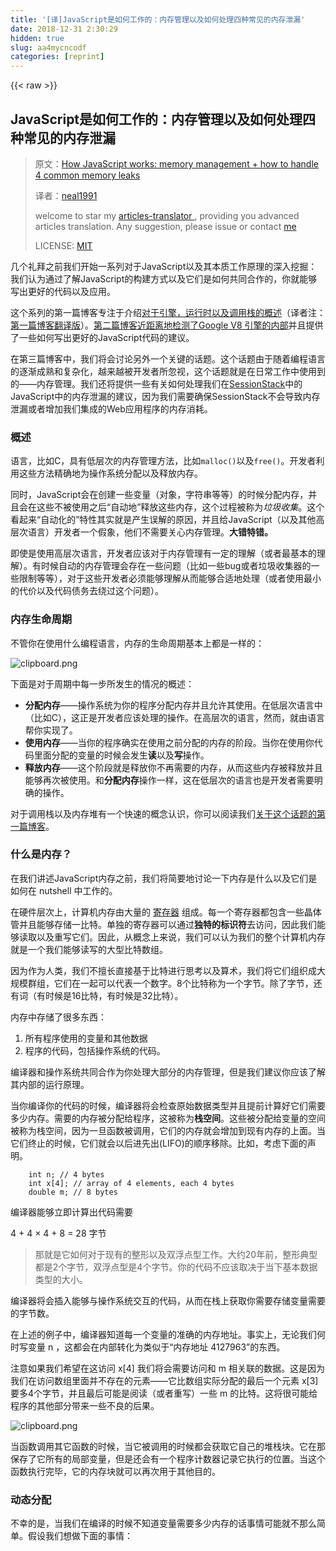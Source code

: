 ```yaml
---
title: '[译]JavaScript是如何工作的：内存管理以及如何处理四种常见的内存泄漏' 
date: 2018-12-31 2:30:29
hidden: true
slug: aa4mycncodf
categories: [reprint]
---
```


{{< raw >}}

                    
<h2 id="articleHeader0">JavaScript是如何工作的：内存管理以及如何处理四种常见的内存泄漏</h2>
<blockquote>
<p>原文：<a href="https://blog.sessionstack.com/how-javascript-works-memory-management-how-to-handle-4-common-memory-leaks-3f28b94cfbec" rel="nofollow noreferrer" target="_blank">How JavaScript works: memory management + how to handle 4 common memory leaks</a></p>
<p>译者：<a href="https://github.com/neal1991" rel="nofollow noreferrer" target="_blank">neal1991</a></p>
<p>welcome to star my <a href="https://github.com/neal1991" rel="nofollow noreferrer" target="_blank">articles-translator </a>, providing you advanced articles translation. Any suggestion, please issue or contact <a href="mailto:bing@stu.ecnu.edu.cn">me</a></p>
<p>LICENSE: <a href="https://opensource.org/licenses/MIT" rel="nofollow noreferrer" target="_blank">MIT</a></p>
</blockquote>
<p>几个礼拜之前我们开始一系列对于JavaScript以及其本质工作原理的深入挖掘：我们认为通过了解JavaScript的构建方式以及它们是如何共同合作的，你就能够写出更好的代码以及应用。</p>
<p>这个系列的第一篇博客专注于介绍<a href="https://blog.sessionstack.com/how-does-javascript-actually-work-part-1-b0bacc073cf" rel="nofollow noreferrer" target="_blank">对于引擎，运行时以及调用栈的概述</a>（译者注：<a href="https://github.com/neal1991/articles-translator/blob/master/JavaScript%E6%98%AF%E5%A6%82%E4%BD%95%E5%B7%A5%E4%BD%9C%EF%BC%9A%E7%B3%BB%E5%88%97%E4%B8%80.md" rel="nofollow noreferrer" target="_blank">第一篇博客翻译版</a>）。<a href="https://blog.sessionstack.com/how-javascript-works-inside-the-v8-engine-5-tips-on-how-to-write-optimized-code-ac089e62b12" rel="nofollow noreferrer" target="_blank">第二篇博客近距离地检测了Google V8 引擎的内部</a>并且提供了一些如何写出更好的JavaScript代码的建议。</p>
<p>在第三篇博客中，我们将会讨论另外一个关键的话题。这个话题由于随着编程语言的逐渐成熟和复杂化，越来越被开发者所忽视，这个话题就是在日常工作中使用到的——内存管理。我们还将提供一些有关如何处理我们在<a href="https://www.sessionstack.com/" rel="nofollow noreferrer" target="_blank">SessionStack</a>中的JavaScript中的内存泄漏的建议，因为我们需要确保SessionStack不会导致内存泄漏或者增加我们集成的Web应用程序的内存消耗。</p>
<h3 id="articleHeader1">概述</h3>
<p>语言，比如C，具有低层次的内存管理方法，比如<code>malloc()</code>以及<code>free()</code>。开发者利用这些方法精确地为操作系统分配以及释放内存。</p>
<p>同时，JavaScript会在创建一些变量（对象，字符串等等）的时候分配内存，并且会在这些不被使用之后“自动地”释放这些内存，这个过程被称为<em>垃圾收集</em>。这个看起来“自动化的”特性其实就是产生误解的原因，并且给JavaScript（以及其他高层次语言）开发者一个假象，他们不需要关心内存管理。<strong>大错特错。</strong></p>
<p>即使是使用高层次语言，开发者应该对于内存管理有一定的理解（或者最基本的理解）。有时候自动的内存管理会存在一些问题（比如一些bug或者垃圾收集器的一些限制等等），对于这些开发者必须能够理解从而能够合适地处理（或者使用最小的代价以及代码债务去绕过这个问题）。</p>
<h3 id="articleHeader2">内存生命周期</h3>
<p>不管你在使用什么编程语言，内存的生命周期基本上都是一样的：</p>
<p><span class="img-wrap"><img data-src="/img/bVVjHI?w=1024&amp;h=768" src="https://static.alili.tech/img/bVVjHI?w=1024&amp;h=768" alt="clipboard.png" title="clipboard.png" style="cursor: pointer; display: inline;"></span></p>
<p>下面是对于周期中每一步所发生的情况的概述：</p>
<ul>
<li>
<strong>分配内存</strong>——操作系统为你的程序分配内存并且允许其使用。在低层次语言中（比如C），这正是开发者应该处理的操作。在高层次的语言，然而，就由语言帮你实现了。</li>
<li>
<strong>使用内存</strong>——当你的程序确实在使用之前分配的内存的阶段。当你在使用你代码里面分配的变量的时候会发生<strong>读</strong>以及<strong>写</strong>操作。</li>
<li>
<strong>释放内存</strong>——这个阶段就是释放你不再需要的内存，从而这些内存被释放并且能够再次被使用。和<strong>分配内存</strong>操作一样，这在低层次的语言也是开发者需要明确的操作。</li>
</ul>
<p>对于调用栈以及内存堆有一个快速的概念认识，你可以阅读我们<a href="https://blog.sessionstack.com/how-does-javascript-actually-work-part-1-b0bacc073cf" rel="nofollow noreferrer" target="_blank">关于这个话题的第一篇博客</a>。</p>
<h3 id="articleHeader3">什么是内存？</h3>
<p>在我们讲述JavaScript内存之前，我们将简要地讨论一下内存是什么以及它们是如何在 nutshell 中工作的。</p>
<p>在硬件层次上，计算机内存由大量的 <a href="https://en.wikipedia.org/wiki/Flip-flop_%28electronics%29" rel="nofollow noreferrer" target="_blank">寄存器</a> 组成。每一个寄存器都包含一些晶体管并且能够存储一比特。单独的寄存器可以通过<strong>独特的标识符</strong>去访问，因此我们能够读取以及重写它们。因此，从概念上来说，我们可以认为我们的整个计算机内存就是一个我们能够读写的大型比特数组。</p>
<p>因为作为人类，我们不擅长直接基于比特进行思考以及算术，我们将它们组织成大规模群组，它们在一起可以代表一个数字。8个比特称为一个字节。除了字节，还有词（有时候是16比特，有时候是32比特）。</p>
<p>内存中存储了很多东西：</p>
<ol>
<li>所有程序使用的变量和其他数据</li>
<li>程序的代码，包括操作系统的代码。</li>
</ol>
<p>编译器和操作系统共同合作为你处理大部分的内存管理，但是我们建议你应该了解其内部的运行原理。</p>
<p>当你编译你的代码的时候，编译器将会检查原始数据类型并且提前计算好它们需要多少内存。需要的内存被分配给程序，这被称为<strong>栈空间</strong>。这些被分配给变量的空间被称为栈空间，因为一旦函数被调用，它们的内存就会增加到现有内存的上面。当它们终止的时候，它们就会以后进先出(LIFO)的顺序移除。比如，考虑下面的声明。</p>
<div class="widget-codetool" style="display:none;">
      <div class="widget-codetool--inner">
      <span class="selectCode code-tool" data-toggle="tooltip" data-placement="top" title="" data-original-title="全选"></span>
      <span type="button" class="copyCode code-tool" data-toggle="tooltip" data-placement="top" data-clipboard-text="    int n; // 4 bytes
    int x[4]; // array of 4 elements, each 4 bytes
    double m; // 8 bytes" title="" data-original-title="复制"></span>
      <span type="button" class="saveToNote code-tool" data-toggle="tooltip" data-placement="top" title="" data-original-title="放进笔记"></span>
      </div>
      </div><pre class="hljs smali"><code class="c">   <span class="hljs-built_in"> int </span>n; // 4 bytes
   <span class="hljs-built_in"> int </span>x[4]; //<span class="hljs-built_in"> array </span>of 4 elements, each 4 bytes
   <span class="hljs-built_in"> double </span>m; // 8 bytes</code></pre>
<p>编译器能够立即计算出代码需要</p>
<p>4 + 4 × 4 + 8 = 28 字节</p>
<blockquote><p>那就是它如何对于现有的整形以及双浮点型工作。大约20年前，整形典型都是2个字节，双浮点型是4个字节。你的代码不应该取决于当下基本数据类型的大小。</p></blockquote>
<p>编译器将会插入能够与操作系统交互的代码，从而在栈上获取你需要存储变量需要的字节数。</p>
<p>在上述的例子中，编译器知道每一个变量的准确的内存地址。事实上，无论我们何时写变量 n ，这都会在内部转化为类似于“内存地址 4127963”的东西。</p>
<p>注意如果我们希望在这访问 x[4] 我们将会需要访问和 m 相关联的数据。这是因为我们在访问数组里面并不存在的元素——它比数组实际分配的最后一个元素 x[3] 要多4个字节，并且最后可能是阅读（或者重写）一些 m 的比特。这将很可能给程序的其他部分带来一些不良的后果。</p>
<p><span class="img-wrap"><img data-src="/img/bVVjHL?w=1024&amp;h=353" src="https://static.alili.tech/img/bVVjHL?w=1024&amp;h=353" alt="clipboard.png" title="clipboard.png" style="cursor: pointer; display: inline;"></span></p>
<p>当函数调用其它函数的时候，当它被调用的时候都会获取它自己的堆栈块。它在那保存了它所有的局部变量，但是还会有一个程序计数器记录它执行的位置。当这个函数执行完毕，它的内存块就可以再次用于其他目的。</p>
<h3 id="articleHeader4">动态分配</h3>
<p>不幸的是，当我们在编译的时候不知道变量需要多少内存的话事情可能就不那么简单。假设我们想做下面的事情：</p>
<div class="widget-codetool" style="display:none;">
      <div class="widget-codetool--inner">
      <span class="selectCode code-tool" data-toggle="tooltip" data-placement="top" title="" data-original-title="全选"></span>
      <span type="button" class="copyCode code-tool" data-toggle="tooltip" data-placement="top" data-clipboard-text="
    int n = readInput(); // reads input from the user

    ...

    // create an array with &quot;n&quot; elements" title="" data-original-title="复制"></span>
      <span type="button" class="saveToNote code-tool" data-toggle="tooltip" data-placement="top" title="" data-original-title="放进笔记"></span>
      </div>
      </div><pre class="hljs smali"><code class="c">
   <span class="hljs-built_in"> int </span>n = readInput(); // reads input from the user

<span class="hljs-keyword">    .</span>..

    // create an<span class="hljs-built_in"> array </span>with <span class="hljs-string">"n"</span> elements</code></pre>
<p>在此，在编译阶段中，编译器就没有办法知道数组需要多少内存，因为它取决于用户的输入。</p>
<p>因此，它就不能够为栈上的变量分配空间。相反，我们的程序需要明确地询问操作运行时需要的空间数量。这个内存是从<strong>堆空间</strong>中分配出来的。动态内存和静态内存分配的区别总结如下表格：</p>
<p><span class="img-wrap"><img data-src="/img/bVVjHR?w=1024&amp;h=431" src="https://static.alili.tech/img/bVVjHR?w=1024&amp;h=431" alt="clipboard.png" title="clipboard.png" style="cursor: pointer;"></span></p>
<p>为了深入地理解动态内存分配是如何工作的，我们需要花费更多的时间在<strong>指针</strong>，这个可能有点偏离这篇博客的话题。如果你感兴趣了解更多，在评论里面告诉我，我将会在后续的博客中挖掘更多的细节。</p>
<h3 id="articleHeader5">JavaScript中的分配</h3>
<p>现在我们将解释JavaScript中的第一步（分配内存）。</p>
<p>JavaScript 将开发者从内存分配的处理中解放出来——JavaScript自身可以利用声明变量来完成这些任务。</p>
<div class="widget-codetool" style="display:none;">
      <div class="widget-codetool--inner">
      <span class="selectCode code-tool" data-toggle="tooltip" data-placement="top" title="" data-original-title="全选"></span>
      <span type="button" class="copyCode code-tool" data-toggle="tooltip" data-placement="top" data-clipboard-text="    var n = 374; // allocates memory for a number
    var s = 'sessionstack'; // allocates memory for a string 
    
    var o = {
      a: 1,
      b: null
    }; // allocates memory for an object and its contained values
    
    var a = [1, null, 'str'];  // (like object) allocates memory for the
                               // array and its contained values
    
    function f(a) {
      return a + 3;
    } // allocates a function (which is a callable object)
    
    // function expressions also allocate an object
    someElement.addEventListener('click', function() {
      someElement.style.backgroundColor = 'blue';
    }, false);" title="" data-original-title="复制"></span>
      <span type="button" class="saveToNote code-tool" data-toggle="tooltip" data-placement="top" title="" data-original-title="放进笔记"></span>
      </div>
      </div><pre class="javascript hljs"><code class="javascript">    <span class="hljs-keyword">var</span> n = <span class="hljs-number">374</span>; <span class="hljs-comment">// allocates memory for a number</span>
    <span class="hljs-keyword">var</span> s = <span class="hljs-string">'sessionstack'</span>; <span class="hljs-comment">// allocates memory for a string </span>
    
    <span class="hljs-keyword">var</span> o = {
      <span class="hljs-attr">a</span>: <span class="hljs-number">1</span>,
      <span class="hljs-attr">b</span>: <span class="hljs-literal">null</span>
    }; <span class="hljs-comment">// allocates memory for an object and its contained values</span>
    
    <span class="hljs-keyword">var</span> a = [<span class="hljs-number">1</span>, <span class="hljs-literal">null</span>, <span class="hljs-string">'str'</span>];  <span class="hljs-comment">// (like object) allocates memory for the</span>
                               <span class="hljs-comment">// array and its contained values</span>
    
    <span class="hljs-function"><span class="hljs-keyword">function</span> <span class="hljs-title">f</span>(<span class="hljs-params">a</span>) </span>{
      <span class="hljs-keyword">return</span> a + <span class="hljs-number">3</span>;
    } <span class="hljs-comment">// allocates a function (which is a callable object)</span>
    
    <span class="hljs-comment">// function expressions also allocate an object</span>
    someElement.addEventListener(<span class="hljs-string">'click'</span>, <span class="hljs-function"><span class="hljs-keyword">function</span>(<span class="hljs-params"></span>) </span>{
      someElement.style.backgroundColor = <span class="hljs-string">'blue'</span>;
    }, <span class="hljs-literal">false</span>);</code></pre>
<p>一些函数调用也会导致一些对象的分配：</p>
<div class="widget-codetool" style="display:none;">
      <div class="widget-codetool--inner">
      <span class="selectCode code-tool" data-toggle="tooltip" data-placement="top" title="" data-original-title="全选"></span>
      <span type="button" class="copyCode code-tool" data-toggle="tooltip" data-placement="top" data-clipboard-text="
    var d = new Date(); // allocates a Date object

    var e = document.createElement('div'); // allocates a DOM element" title="" data-original-title="复制"></span>
      <span type="button" class="saveToNote code-tool" data-toggle="tooltip" data-placement="top" title="" data-original-title="放进笔记"></span>
      </div>
      </div><pre class="javascript hljs"><code class="javascript">
    <span class="hljs-keyword">var</span> d = <span class="hljs-keyword">new</span> <span class="hljs-built_in">Date</span>(); <span class="hljs-comment">// allocates a Date object</span>

    <span class="hljs-keyword">var</span> e = <span class="hljs-built_in">document</span>.createElement(<span class="hljs-string">'div'</span>); <span class="hljs-comment">// allocates a DOM element</span></code></pre>
<p>能够分配新的值或者对象的方法：</p>
<div class="widget-codetool" style="display:none;">
      <div class="widget-codetool--inner">
      <span class="selectCode code-tool" data-toggle="tooltip" data-placement="top" title="" data-original-title="全选"></span>
      <span type="button" class="copyCode code-tool" data-toggle="tooltip" data-placement="top" data-clipboard-text="    var s1 = 'sessionstack';
    var s2 = s1.substr(0, 3); // s2 is a new string
    // Since strings are immutable, 
    // JavaScript may decide to not allocate memory, 
    // but just store the [0, 3] range.
    
    var a1 = ['str1', 'str2'];
    var a2 = ['str3', 'str4'];
    var a3 = a1.concat(a2); 
    // new array with 4 elements being
    // the concatenation of a1 and a2 elements" title="" data-original-title="复制"></span>
      <span type="button" class="saveToNote code-tool" data-toggle="tooltip" data-placement="top" title="" data-original-title="放进笔记"></span>
      </div>
      </div><pre class="javascript hljs"><code class="javascript">    <span class="hljs-keyword">var</span> s1 = <span class="hljs-string">'sessionstack'</span>;
    <span class="hljs-keyword">var</span> s2 = s1.substr(<span class="hljs-number">0</span>, <span class="hljs-number">3</span>); <span class="hljs-comment">// s2 is a new string</span>
    <span class="hljs-comment">// Since strings are immutable, </span>
    <span class="hljs-comment">// JavaScript may decide to not allocate memory, </span>
    <span class="hljs-comment">// but just store the [0, 3] range.</span>
    
    <span class="hljs-keyword">var</span> a1 = [<span class="hljs-string">'str1'</span>, <span class="hljs-string">'str2'</span>];
    <span class="hljs-keyword">var</span> a2 = [<span class="hljs-string">'str3'</span>, <span class="hljs-string">'str4'</span>];
    <span class="hljs-keyword">var</span> a3 = a1.concat(a2); 
    <span class="hljs-comment">// new array with 4 elements being</span>
    <span class="hljs-comment">// the concatenation of a1 and a2 elements</span></code></pre>
<h3 id="articleHeader6">在JavaScript中使用内存</h3>
<p>基本上在JavaScript中分配内存，就意味着在其中读写。</p>
<p>这可以通过对一个变量或者一个对象的属性甚至是向函数传递一个参数来完成。</p>
<h3 id="articleHeader7">当内存不再需要的时候释放它</h3>
<p>大多数的内存管理的问题就来自于这个阶段。</p>
<p>最困难的任务就是如何知道何时被分配的不再需要了。它经常需要开发者决定在程序的什么地方某段内存不再需要了并且对其进行释放。</p>
<p>高层次语言内嵌了一个称为<strong>垃圾收集器</strong>的软件，他的任务就是跟踪内存分配并且用于需找不再需要的分配过的内存，并且自动地对其进行释放。</p>
<p>不幸的是，这个过程是一个近似，因为知道是否某块内存是需要的问题是<a href="http://en.wikipedia.org/wiki/Decidability_%28logic%29" rel="nofollow noreferrer" target="_blank">不可决定的</a>（无法通过算法解决）</p>
<p>大多数的垃圾收集器通过收集再也无法访问的内存工作，比如：指向它的所有变量都超出了作用域。然而，这依然是对于可以收集的内存空间的预估，因为在任何位置仍可能一些变量在作用域内指向这个内存，然而它再也不能被访问了。</p>
<h3 id="articleHeader8">垃圾收集器</h3>
<p>由于找到一些是“不再需要的”是不可决定的事实，垃圾收集实现了对一般问题的解决方案的限制。这一节将会解释理解主要的垃圾收集算法以及它们的限制的需要注意的事项。</p>
<h3 id="articleHeader9">内存引用</h3>
<p>垃圾收集算法依赖的主要概念之一就是<strong>引用</strong>。</p>
<p>在内存管理的上下文中，一个对象被称为是对于另外一个对象的引用，如果前者可以访问后者（隐含或明确的）。例如，一个JavaScript对象都有一个指向其<a href="https://developer.mozilla.org/en-US/docs/Web/JavaScript/Guide/Inheritance_and_the_prototype_chain" rel="nofollow noreferrer" target="_blank">原型</a>的引用（<strong>隐含的引用</strong>）</p>
<p>在这个上下文中，“对象”的概念扩展到比普通的JavaScript对象要广并且包括函数作用域（或者全局<strong>词法作用域</strong>）。</p>
<blockquote><p>词法作用域定义了变量名称是如何在嵌套函数中解析的：内部函数包含了父函数的作用域即使父函数已经返回了。</p></blockquote>
<h3 id="articleHeader10">基于引用计数的垃圾收集器</h3>
<p>这是最简单的垃圾收集器算法。如果没有引用指向这个对象的时候，这个对象就被认为是“可以作为垃圾收集”。</p>
<p>请看如下代码：</p>
<div class="widget-codetool" style="display:none;">
      <div class="widget-codetool--inner">
      <span class="selectCode code-tool" data-toggle="tooltip" data-placement="top" title="" data-original-title="全选"></span>
      <span type="button" class="copyCode code-tool" data-toggle="tooltip" data-placement="top" data-clipboard-text="var o1 = {
  o2: {
    x: 1
  }
};

// 2 objects are created. 
// 'o2' is referenced by 'o1' object as one of its properties.
// None can be garbage-collected
var o3 = o1; // the 'o3' variable is the second thing that 
            // has a reference to the object pointed by 'o1'. 
o1 = 1;      // now, the object that was originally in 'o1' has a         
            // single reference, embodied by the 'o3' variable

var o4 = o3.o2; // reference to 'o2' property of the object.
                // This object has now 2 references: one as
                // a property. 
                // The other as the 'o4' variable

o3 = '374'; // The object that was originally in 'o1' has now zero
            // references to it. 
            // It can be garbage-collected.
            // However, what was its 'o2' property is still
            // referenced by the 'o4' variable, so it cannot be
            // freed.

o4 = null; // what was the 'o2' property of the object originally in
           // 'o1' has zero references to it. 
           // It can be garbage collected." title="" data-original-title="复制"></span>
      <span type="button" class="saveToNote code-tool" data-toggle="tooltip" data-placement="top" title="" data-original-title="放进笔记"></span>
      </div>
      </div><pre class="javascript hljs"><code class="javascript"><span class="hljs-keyword">var</span> o1 = {
  <span class="hljs-attr">o2</span>: {
    <span class="hljs-attr">x</span>: <span class="hljs-number">1</span>
  }
};

<span class="hljs-comment">// 2 objects are created. </span>
<span class="hljs-comment">// 'o2' is referenced by 'o1' object as one of its properties.</span>
<span class="hljs-comment">// None can be garbage-collected</span>
<span class="hljs-keyword">var</span> o3 = o1; <span class="hljs-comment">// the 'o3' variable is the second thing that </span>
            <span class="hljs-comment">// has a reference to the object pointed by 'o1'. </span>
o1 = <span class="hljs-number">1</span>;      <span class="hljs-comment">// now, the object that was originally in 'o1' has a         </span>
            <span class="hljs-comment">// single reference, embodied by the 'o3' variable</span>

<span class="hljs-keyword">var</span> o4 = o3.o2; <span class="hljs-comment">// reference to 'o2' property of the object.</span>
                <span class="hljs-comment">// This object has now 2 references: one as</span>
                <span class="hljs-comment">// a property. </span>
                <span class="hljs-comment">// The other as the 'o4' variable</span>

o3 = <span class="hljs-string">'374'</span>; <span class="hljs-comment">// The object that was originally in 'o1' has now zero</span>
            <span class="hljs-comment">// references to it. </span>
            <span class="hljs-comment">// It can be garbage-collected.</span>
            <span class="hljs-comment">// However, what was its 'o2' property is still</span>
            <span class="hljs-comment">// referenced by the 'o4' variable, so it cannot be</span>
            <span class="hljs-comment">// freed.</span>

o4 = <span class="hljs-literal">null</span>; <span class="hljs-comment">// what was the 'o2' property of the object originally in</span>
           <span class="hljs-comment">// 'o1' has zero references to it. </span>
           <span class="hljs-comment">// It can be garbage collected.</span></code></pre>
<h3 id="articleHeader11">循环在产生问题</h3>
<p>当遇到循环的时候就会有一个限制。在下面的实例之中，创建两个对象，并且互相引用，因此就会产生一个循环。当函数调用结束之后它们会走出作用域之外，因此它们就没什么用并且可以被释放。但是，基于引用计数的算法认为这两个对象都会被至少引用一次，所以它俩都不会被垃圾收集器收集。</p>
<div class="widget-codetool" style="display:none;">
      <div class="widget-codetool--inner">
      <span class="selectCode code-tool" data-toggle="tooltip" data-placement="top" title="" data-original-title="全选"></span>
      <span type="button" class="copyCode code-tool" data-toggle="tooltip" data-placement="top" data-clipboard-text="function f() {
  var o1 = {};
  var o2 = {};
  o1.p = o2; // o1 references o2
  o2.p = o1; // o2 references o1. This creates a cycle.
}

f();" title="" data-original-title="复制"></span>
      <span type="button" class="saveToNote code-tool" data-toggle="tooltip" data-placement="top" title="" data-original-title="放进笔记"></span>
      </div>
      </div><pre class="javascript hljs"><code class="javascript"><span class="hljs-function"><span class="hljs-keyword">function</span> <span class="hljs-title">f</span>(<span class="hljs-params"></span>) </span>{
  <span class="hljs-keyword">var</span> o1 = {};
  <span class="hljs-keyword">var</span> o2 = {};
  o1.p = o2; <span class="hljs-comment">// o1 references o2</span>
  o2.p = o1; <span class="hljs-comment">// o2 references o1. This creates a cycle.</span>
}

f();</code></pre>
<p><span class="img-wrap"><img data-src="/img/bVVjHY?w=386&amp;h=209" src="https://static.alili.tech/img/bVVjHY?w=386&amp;h=209" alt="clipboard.png" title="clipboard.png" style="cursor: pointer; display: inline;"></span></p>
<h3 id="articleHeader12">标记-清除算法</h3>
<p>为了决定哪个对象是需要的，算法会决定是否这个对象是可访问的。</p>
<p>这个算法由以下步骤组成：</p>
<ol>
<li>这个垃圾收集器构建一个“roots”列表。Root是全局变量，被代码中的引用所保存。在 JavaScript中，“window”就是这样的作为root的全局变量的例子。</li>
<li>所有的root都会被监测并且被标志成活跃的（比如不是垃圾）。所有的子代也会递归地被监测。所有能够由root访问的一切都不会被认为是垃圾。</li>
<li>所有不再被标志成活跃的内存块都被认为是垃圾。这个收集器现在就可以释放这些内存并将它们返还给操作系统。</li>
</ol>
<p><span class="img-wrap"><img data-src="/img/bVVjH2?w=972&amp;h=514" src="https://static.alili.tech/img/bVVjH2?w=972&amp;h=514" alt="clipboard.png" title="clipboard.png" style="cursor: pointer; display: inline;"></span></p>
<p>这个算法要优于之前的因为“一个具有0引用的对象”可以让一个对象不能够再被访问。但是相反的却不一定成立，比如我们遇到循环的时候。</p>
<p>在2012年，所有的现代浏览器都使用标记-清除垃圾收集器。过去几年，JavaScript垃圾收集（代数/增量/并行/并行垃圾收集）领域的所有改进都是对该算法（标记和扫描）的实现进行了改进，但并没有对垃圾收集算法本身的改进， 其目标是确定一个对象是否可达。</p>
<p><a href="https://en.wikipedia.org/wiki/Tracing_garbage_collection" rel="nofollow noreferrer" target="_blank">在这篇文章中</a>，你可以得到更多关于垃圾收集追踪并且也覆盖到了关于标记-清除算法的优化。</p>
<h3 id="articleHeader13">循环不再是一个问题</h3>
<p>在上述的第一个例子中，在函数调用返回之后，这两个对象不能够被全局对象所访问。因此，垃圾收集器就会发现它们不能够被访问了。</p>
<p><span class="img-wrap"><img data-src="/img/bVVjH5?w=1024&amp;h=768" src="https://static.alili.tech/img/bVVjH5?w=1024&amp;h=768" alt="clipboard.png" title="clipboard.png" style="cursor: pointer;"></span></p>
<p>即使在这两个对象之间存在着引用，它们再也不能从root访问了。</p>
<h3 id="articleHeader14">列举垃圾收集器的直观行为</h3>
<p>虽然垃圾收集器很方便，但它们自己也有自己的代价。 其中一个是非确定论。 换句话说，GC是不可预测的。 你不能真正地告诉你什么时候会收集。 这意味着在某些情况下，程序会使用实际需要的更多内存。 在其他情况下，特别敏感的应用程序可能会引起短暂暂停。 虽然非确定性意味着在执行集合时无法确定，但大多数GC实现共享在分配期间执行收集遍历的常见模式。 如果没有执行分配，大多数GC保持空闲状态。 考虑以下情况：</p>
<ol>
<li>执行相当大的一组分配。</li>
<li>这些元素中的大多数（或全部）被标记为不可访问（假设我们将指向我们不再需要的缓存的引用置空）。</li>
<li>不再执行分配。</li>
</ol>
<p>在这种情况下，大多数GC不会再运行收集处理。换句话说，即使存在对于收集器来说不可访问的引用，它们也不会被收集器所认领。严格意义来说这并不是泄露，但是依然会导致比平常更多的内存使用。</p>
<h3 id="articleHeader15">什么是内存泄露？</h3>
<p>实质上，内存泄漏可以被定义为应用程序不再需要的内存，但是由于某些原因不会返回到操作系统或可用内存池。</p>
<p><span class="img-wrap"><img data-src="/img/bVVjIb?w=450&amp;h=437" src="https://static.alili.tech/img/bVVjIb?w=450&amp;h=437" alt="clipboard.png" title="clipboard.png" style="cursor: pointer;"></span></p>
<p>编程语言有支持管理内存的不同方法。 然而，某块内存是否被使用实际上是一个<a>不可判定的问题</a>。 换句话说，只有开发人员可以清楚一个内存是否可以返回到操作系统。</p>
<p>某些编程语言提供了帮助开发者执行此操作的功能。其他的则期望开发人员能够完全明确何时使用一块内存。 维基百科有关于<a href="https://en.wikipedia.org/wiki/Manual_memory_management" rel="nofollow noreferrer" target="_blank">手动</a>和<a href="https://en.wikipedia.org/wiki/Manual_memory_management" rel="nofollow noreferrer" target="_blank">自动</a>内存管理的好文章。</p>
<h3 id="articleHeader16">四种常见的JavaScript泄露</h3>
<h3 id="articleHeader17">1: 全局变量</h3>
<p>JavaScript 使用一种有趣的方式处理未声明的变量：一个未声明变量的引用会在<em>全局</em>对象内部产生一个新的变量。在浏览器的情况，这个全局变量就会是window。换句话说：</p>
<div class="widget-codetool" style="display:none;">
      <div class="widget-codetool--inner">
      <span class="selectCode code-tool" data-toggle="tooltip" data-placement="top" title="" data-original-title="全选"></span>
      <span type="button" class="copyCode code-tool" data-toggle="tooltip" data-placement="top" data-clipboard-text="function foo(arg) {
    bar = &quot;some text&quot;;
}" title="" data-original-title="复制"></span>
      <span type="button" class="saveToNote code-tool" data-toggle="tooltip" data-placement="top" title="" data-original-title="放进笔记"></span>
      </div>
      </div><pre class="javascript hljs"><code class="javascript"><span class="hljs-function"><span class="hljs-keyword">function</span> <span class="hljs-title">foo</span>(<span class="hljs-params">arg</span>) </span>{
    bar = <span class="hljs-string">"some text"</span>;
}</code></pre>
<p>等同于：</p>
<div class="widget-codetool" style="display:none;">
      <div class="widget-codetool--inner">
      <span class="selectCode code-tool" data-toggle="tooltip" data-placement="top" title="" data-original-title="全选"></span>
      <span type="button" class="copyCode code-tool" data-toggle="tooltip" data-placement="top" data-clipboard-text="function foo(arg) {
    window.bar = &quot;some text&quot;;
}" title="" data-original-title="复制"></span>
      <span type="button" class="saveToNote code-tool" data-toggle="tooltip" data-placement="top" title="" data-original-title="放进笔记"></span>
      </div>
      </div><pre class="javascript hljs"><code class="javascript"><span class="hljs-function"><span class="hljs-keyword">function</span> <span class="hljs-title">foo</span>(<span class="hljs-params">arg</span>) </span>{
    <span class="hljs-built_in">window</span>.bar = <span class="hljs-string">"some text"</span>;
}</code></pre>
<p>如果bar被期望仅仅在foo函数作用域内保持对变量的引用，并且你忘记使用var去声明它，一个意想不到的全局变量就产生了。</p>
<p>在这个例子中，泄露就仅仅是一个字符串并不会带来太多危害，但是它可能会变得更糟。</p>
<p>另外一种可能产生意外的全局变量的方式是：</p>
<div class="widget-codetool" style="display:none;">
      <div class="widget-codetool--inner">
      <span class="selectCode code-tool" data-toggle="tooltip" data-placement="top" title="" data-original-title="全选"></span>
      <span type="button" class="copyCode code-tool" data-toggle="tooltip" data-placement="top" data-clipboard-text="function foo() {
    this.var1 = &quot;potential accidental global&quot;;
}

// Foo called on its own, this points to the global object (window)
// rather than being undefined.
foo();" title="" data-original-title="复制"></span>
      <span type="button" class="saveToNote code-tool" data-toggle="tooltip" data-placement="top" title="" data-original-title="放进笔记"></span>
      </div>
      </div><pre class="javascript hljs"><code class="javascript"><span class="hljs-function"><span class="hljs-keyword">function</span> <span class="hljs-title">foo</span>(<span class="hljs-params"></span>) </span>{
    <span class="hljs-keyword">this</span>.var1 = <span class="hljs-string">"potential accidental global"</span>;
}

<span class="hljs-comment">// Foo called on its own, this points to the global object (window)</span>
<span class="hljs-comment">// rather than being undefined.</span>
foo();</code></pre>
<blockquote><p>为了阻止这些错误的发生，可以在js文件头部添加'use strict'。这将会使用严格模式来解析 JavaScript 从而阻止意外的全局变量。<a href="https://developer.mozilla.org/en-US/docs/Web/JavaScript/Reference/Strict_mode" rel="nofollow noreferrer" target="_blank">了解更多</a>关于JavaScript执行的模式。</p></blockquote>
<p>即使我们讨论了未预期的全局变量，但仍然有很多代码用显式的全局变量填充。 这些定义是不可收集的（除非分配为null或重新分配）。 特别是，用于临时存储和处理大量信息的全局变量值得关注。 如果你必须使用全局变量来存储大量数据，请确保在完成之后<strong>将其分配为null或重新分配</strong>。</p>
<h3 id="articleHeader18">2: 被遗忘的计时器和回调</h3>
<p><code>setInterval</code> 在 JavaScript 中是经常被使用的。</p>
<p>大多数提供观察者和其他模式的回调函数库都会在调用自己的实例变得无法访问之后对其任何引用也设置为不可访问。 但是在<code>setInterval</code>的情况下，这样的代码很常见：</p>
<div class="widget-codetool" style="display:none;">
      <div class="widget-codetool--inner">
      <span class="selectCode code-tool" data-toggle="tooltip" data-placement="top" title="" data-original-title="全选"></span>
      <span type="button" class="copyCode code-tool" data-toggle="tooltip" data-placement="top" data-clipboard-text="var serverData = loadData();
setInterval(function() {
    var renderer = document.getElementById('renderer');
    if(renderer) {
        renderer.innerHTML = JSON.stringify(serverData);
    }
}, 5000); //This will be executed every ~5 seconds." title="" data-original-title="复制"></span>
      <span type="button" class="saveToNote code-tool" data-toggle="tooltip" data-placement="top" title="" data-original-title="放进笔记"></span>
      </div>
      </div><pre class="javascript hljs"><code class="javascript"><span class="hljs-keyword">var</span> serverData = loadData();
setInterval(<span class="hljs-function"><span class="hljs-keyword">function</span>(<span class="hljs-params"></span>) </span>{
    <span class="hljs-keyword">var</span> renderer = <span class="hljs-built_in">document</span>.getElementById(<span class="hljs-string">'renderer'</span>);
    <span class="hljs-keyword">if</span>(renderer) {
        renderer.innerHTML = <span class="hljs-built_in">JSON</span>.stringify(serverData);
    }
}, <span class="hljs-number">5000</span>); <span class="hljs-comment">//This will be executed every ~5 seconds.</span></code></pre>
<p>这个例子说明了计时器可能发生的情况：计时器可能会产生再也不被需要的节点或者数据的引用。</p>
<p><code>renderer</code>所代表的对象在未来可能被移除，让部分interval 处理器中代码变得不再被需要。然而，这个处理器不能够被收集因为interval依然活跃的（这个interval需要被停止从而表面这种情况）。如果这个interval处理器不能够被收集，那么它的依赖也不能够被收集。这意味这存储大量数据的<code>severData</code>也不能够被收集。</p>
<p>在这种观察者的情况下，做出准确的调用从而在不需要它们的时候立即将其移除是非常重要的（或者相关的对象被置为不可访问的）。</p>
<p>过去，以前特别重要的是某些浏览器（好的老IE 6）无法管理好循环引用（有关更多信息，请参见下文）。 如今，大多数浏览器一旦观察到的对象变得无法访问，就能收集观察者处理器，即使侦听器没有被明确删除。 但是，在处理对象之前，明确删除这些观察者仍然是一个很好的做法。 例如：</p>
<div class="widget-codetool" style="display:none;">
      <div class="widget-codetool--inner">
      <span class="selectCode code-tool" data-toggle="tooltip" data-placement="top" title="" data-original-title="全选"></span>
      <span type="button" class="copyCode code-tool" data-toggle="tooltip" data-placement="top" data-clipboard-text="var element = document.getElementById('launch-button');
var counter = 0;

function onClick(event) {
   counter++;
   element.innerHtml = 'text ' + counter;
}

element.addEventListener('click', onClick);

// Do stuff

element.removeEventListener('click', onClick);
element.parentNode.removeChild(element);

// Now when element goes out of scope,
// both element and onClick will be collected even in old browsers // that don't handle cycles well." title="" data-original-title="复制"></span>
      <span type="button" class="saveToNote code-tool" data-toggle="tooltip" data-placement="top" title="" data-original-title="放进笔记"></span>
      </div>
      </div><pre class="javascript hljs"><code class="javascript"><span class="hljs-keyword">var</span> element = <span class="hljs-built_in">document</span>.getElementById(<span class="hljs-string">'launch-button'</span>);
<span class="hljs-keyword">var</span> counter = <span class="hljs-number">0</span>;

<span class="hljs-function"><span class="hljs-keyword">function</span> <span class="hljs-title">onClick</span>(<span class="hljs-params">event</span>) </span>{
   counter++;
   element.innerHtml = <span class="hljs-string">'text '</span> + counter;
}

element.addEventListener(<span class="hljs-string">'click'</span>, onClick);

<span class="hljs-comment">// Do stuff</span>

element.removeEventListener(<span class="hljs-string">'click'</span>, onClick);
element.parentNode.removeChild(element);

<span class="hljs-comment">// Now when element goes out of scope,</span>
<span class="hljs-comment">// both element and onClick will be collected even in old browsers // that don't handle cycles well.</span></code></pre>
<p>当今，现在浏览器（报错IE和Edge）都使用了现代的垃圾收集算法，其能够检测到这些循环并且进行适宜的处理。换句话说，再也不是严格需要在将节点置为不可访问之前调用removeEventListener 。</p>
<p>框架和库（如jQuery）在处理节点之前（在为其使用特定的API时）会删除侦听器。 这是由库内部处理的，这也确保没有泄漏，即使在有问题的浏览器下运行，如...是的，IE 6。</p>
<h3 id="articleHeader19">3: 闭包</h3>
<p>JavaScript 开发的一个关键方面是闭包：一个可以访问外部（封闭）函数变量的内部函数。 由于JavaScript运行时的实现细节，可以通过以下方式泄漏内存：</p>
<div class="widget-codetool" style="display:none;">
      <div class="widget-codetool--inner">
      <span class="selectCode code-tool" data-toggle="tooltip" data-placement="top" title="" data-original-title="全选"></span>
      <span type="button" class="copyCode code-tool" data-toggle="tooltip" data-placement="top" data-clipboard-text=" var theThing = null;
 var replaceThing = function () {
     var originalThing = theThing;
     var unused = function () {
        if (originalThing) // a reference to 'originalThing'
              console.log(&quot;hi&quot;);
      };

      theThing = {
        longStr: new Array(1000000).join('*'),
        someMethod: function () {
              console.log(&quot;message&quot;);
        }
  };
};

setInterval(replaceThing, 1000);" title="" data-original-title="复制"></span>
      <span type="button" class="saveToNote code-tool" data-toggle="tooltip" data-placement="top" title="" data-original-title="放进笔记"></span>
      </div>
      </div><pre class="javascript hljs"><code class="javascript"> <span class="hljs-keyword">var</span> theThing = <span class="hljs-literal">null</span>;
 <span class="hljs-keyword">var</span> replaceThing = <span class="hljs-function"><span class="hljs-keyword">function</span> (<span class="hljs-params"></span>) </span>{
     <span class="hljs-keyword">var</span> originalThing = theThing;
     <span class="hljs-keyword">var</span> unused = <span class="hljs-function"><span class="hljs-keyword">function</span> (<span class="hljs-params"></span>) </span>{
        <span class="hljs-keyword">if</span> (originalThing) <span class="hljs-comment">// a reference to 'originalThing'</span>
              <span class="hljs-built_in">console</span>.log(<span class="hljs-string">"hi"</span>);
      };

      theThing = {
        <span class="hljs-attr">longStr</span>: <span class="hljs-keyword">new</span> <span class="hljs-built_in">Array</span>(<span class="hljs-number">1000000</span>).join(<span class="hljs-string">'*'</span>),
        <span class="hljs-attr">someMethod</span>: <span class="hljs-function"><span class="hljs-keyword">function</span> (<span class="hljs-params"></span>) </span>{
              <span class="hljs-built_in">console</span>.log(<span class="hljs-string">"message"</span>);
        }
  };
};

setInterval(replaceThing, <span class="hljs-number">1000</span>);</code></pre>
<p>这个代码段会做一件事情：每次 <code>replaceThing</code> 被调用时，<code>theThing</code> 都会获取一个一个包含一个大数组的以及一个新的闭包（<code>someMethod</code>）。同时，<code>unused</code> 会保持一个指向<code>originalThing</code>引用的闭包（从上一个调用的<code>theThing</code>到<code>replaceThing</code>）。可能已经很迷惑了，是不是？重要的事情是<strong>一旦在相同的父级作用域为闭包产生作用域，这个作用域就会被共享</strong>。</p>
<p>在这种情况下，为<code>someMethod</code>闭包产生的作用域就会被<code>unused</code> 所共享。<code>unused</code> 具有对于<code>originaThing</code>的引用。即使 <code>unused</code>  不再被使用，<code>someMethod</code>依然可以通过<code>replaceThing</code>作用域之外的<code>theThing</code>来使用。并且由于<code>somethod</code>和<code>unused</code> 共享闭包作用域，unused指向originalThing的引用强迫其保持活跃（两个闭包之间的整个共享作用域）。这将会阻止垃圾手机。</p>
<p>当这个代码段重复运行时，可以观察到内存使用量的稳定增长。 当GC运行时，这不会变小。 实质上，创建了一个关闭的链接列表（其root以TheThing变量的形式），并且这些闭包的范围中的每一个都对大数组进行间接引用，导致相当大的泄漏。</p>
<p>这个问题由Meteor团队发现，他们有<a href="https://blog.meteor.com/an-interesting-kind-of-javascript-memory-leak-8b47d2e7f156" rel="nofollow noreferrer" target="_blank">一篇很好的文章</a>，详细描述了这个问题。</p>
<h3 id="articleHeader20">4: DOM 之外的引用</h3>
<p>有时将DOM节点存储在数据结构中可能是有用的。 假设要快速更新表中的几行内容。 存储对字典或数组中每个DOM行的引用可能是有意义的。 当发生这种情况时，会保留对同一DOM元素的两个引用：一个在DOM树中，另一个在字典中。 如果将来某个时候您决定删除这些行，则需要使两个引用置为不可访问。</p>
<div class="widget-codetool" style="display:none;">
      <div class="widget-codetool--inner">
      <span class="selectCode code-tool" data-toggle="tooltip" data-placement="top" title="" data-original-title="全选"></span>
      <span type="button" class="copyCode code-tool" data-toggle="tooltip" data-placement="top" data-clipboard-text="var elements = {
    button: document.getElementById('button'),
    image: document.getElementById('image')
};

function doStuff() {
    image.src = 'http://example.com/image_name.png';
}

function removeImage() {
    // The image is a direct child of the body element.
    document.body.removeChild(document.getElementById('image'));

    // At this point, we still have a reference to #button in the
    //global elements object. In other words, the button element is
    //still in memory and cannot be collected by the GC.
}" title="" data-original-title="复制"></span>
      <span type="button" class="saveToNote code-tool" data-toggle="tooltip" data-placement="top" title="" data-original-title="放进笔记"></span>
      </div>
      </div><pre class="javascript hljs"><code class="javascript"><span class="hljs-keyword">var</span> elements = {
    <span class="hljs-attr">button</span>: <span class="hljs-built_in">document</span>.getElementById(<span class="hljs-string">'button'</span>),
    <span class="hljs-attr">image</span>: <span class="hljs-built_in">document</span>.getElementById(<span class="hljs-string">'image'</span>)
};

<span class="hljs-function"><span class="hljs-keyword">function</span> <span class="hljs-title">doStuff</span>(<span class="hljs-params"></span>) </span>{
    image.src = <span class="hljs-string">'http://example.com/image_name.png'</span>;
}

<span class="hljs-function"><span class="hljs-keyword">function</span> <span class="hljs-title">removeImage</span>(<span class="hljs-params"></span>) </span>{
    <span class="hljs-comment">// The image is a direct child of the body element.</span>
    <span class="hljs-built_in">document</span>.body.removeChild(<span class="hljs-built_in">document</span>.getElementById(<span class="hljs-string">'image'</span>));

    <span class="hljs-comment">// At this point, we still have a reference to #button in the</span>
    <span class="hljs-comment">//global elements object. In other words, the button element is</span>
    <span class="hljs-comment">//still in memory and cannot be collected by the GC.</span>
}</code></pre>
<p>还有一个额外的考虑，当涉及对DOM树内部的内部或叶节点的引用时，必须考虑这一点。 假设你在JavaScript代码中保留对表格特定单元格（&lt;td&gt;标记）的引用。 有一天，你决定从DOM中删除该表，但保留对该单元格的引用。 直观地，可以假设GC将收集除了该单元格之外的所有内容。 实际上，这不会发生：该单元格是该表的子节点，并且孩子们保持对父代的引用。 也就是说，从JavaScript代码引用表格单元会导致整个表保留在内存中。 保持对DOM元素的引用时需要仔细考虑。</p>

                
{{< /raw >}}

# 版权声明
本文资源来源互联网，仅供学习研究使用，版权归该资源的合法拥有者所有，

本文仅用于学习、研究和交流目的。转载请注明出处、完整链接以及原作者。

原作者若认为本站侵犯了您的版权，请联系我们，我们会立即删除！

## 原文标题
[译]JavaScript是如何工作的：内存管理以及如何处理四种常见的内存泄漏

## 原文链接
[https://segmentfault.com/a/1190000011229300](https://segmentfault.com/a/1190000011229300)

